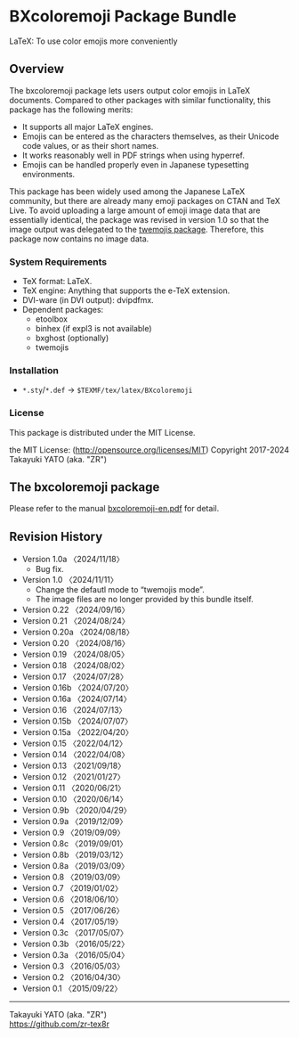 BXcoloremoji Package Bundle
===========================

LaTeX: To use color emojis more conveniently

Overview
--------


The bxcoloremoji package lets users output color emojis in LaTeX
documents. Compared to other packages with similar functionality, this
package has the following merits:

  * It supports all major LaTeX engines.
  * Emojis can be entered as the characters themselves, as their Unicode
    code values, or as their short names.
  * It works reasonably well in PDF strings when using hyperref.
  * Emojis can be handled properly even in Japanese typesetting
    environments.

This package has been widely used among the Japanese LaTeX community,
but there are already many emoji packages on CTAN and TeX Live. To
avoid uploading a large amount of emoji image data that are essentially
identical, the package was revised in version 1.0 so that the image
output was delegated to the [twemojis package]. Therefore, this package
now contains no image data.

### System Requirements

  * TeX format: LaTeX.
  * TeX engine: Anything that supports the e-TeX extension.
  * DVI-ware (in DVI output): dvipdfmx.
  * Dependent packages:
      - etoolbox
      - binhex (if expl3 is not available)
      - bxghost (optionally)
      - twemojis

### Installation

  - `*.sty`/`*.def` → `$TEXMF/tex/latex/BXcoloremoji`

### License

This package is distributed under the MIT License.

the MIT License: (http://opensource.org/licenses/MIT)
Copyright 2017-2024 Takayuki YATO (aka. "ZR")


The bxcoloremoji package
------------------------

Please refer to the manual [bxcoloremoji-en.pdf] for detail.

[bxcoloremoji-en.pdf]: bxcoloremoji-en.pdf


Revision History
----------------

  * Version 1.0a  〈2024/11/18〉
      - Bug fix.
  * Version 1.0   〈2024/11/11〉
      - Change the defautl mode to “twemojis mode”.
      - The image files are no longer provided by this bundle itself.
  * Version 0.22  〈2024/09/16〉
  * Version 0.21  〈2024/08/24〉
  * Version 0.20a 〈2024/08/18〉
  * Version 0.20  〈2024/08/16〉
  * Version 0.19  〈2024/08/05〉
  * Version 0.18  〈2024/08/02〉
  * Version 0.17  〈2024/07/28〉
  * Version 0.16b 〈2024/07/20〉
  * Version 0.16a 〈2024/07/14〉
  * Version 0.16  〈2024/07/13〉
  * Version 0.15b 〈2024/07/07〉
  * Version 0.15a 〈2022/04/20〉
  * Version 0.15 〈2022/04/12〉
  * Version 0.14 〈2022/04/08〉
  * Version 0.13 〈2021/09/18〉
  * Version 0.12 〈2021/01/27〉
  * Version 0.11 〈2020/06/21〉
  * Version 0.10 〈2020/06/14〉
  * Version 0.9b 〈2020/04/29〉
  * Version 0.9a 〈2019/12/09〉
  * Version 0.9  〈2019/09/09〉
  * Version 0.8c 〈2019/09/01〉
  * Version 0.8b 〈2019/03/12〉
  * Version 0.8a 〈2019/03/09〉
  * Version 0.8  〈2019/03/09〉
  * Version 0.7  〈2019/01/02〉
  * Version 0.6  〈2018/06/10〉
  * Version 0.5  〈2017/06/26〉
  * Version 0.4  〈2017/05/19〉
  * Version 0.3c 〈2017/05/07〉
  * Version 0.3b 〈2016/05/22〉
  * Version 0.3a 〈2016/05/04〉
  * Version 0.3  〈2016/05/03〉
  * Version 0.2  〈2016/04/30〉
  * Version 0.1  〈2015/09/22〉

[twemojis package]: https://ctan.org/pkg/twemojis

--------------------
Takayuki YATO (aka. "ZR")  
https://github.com/zr-tex8r
